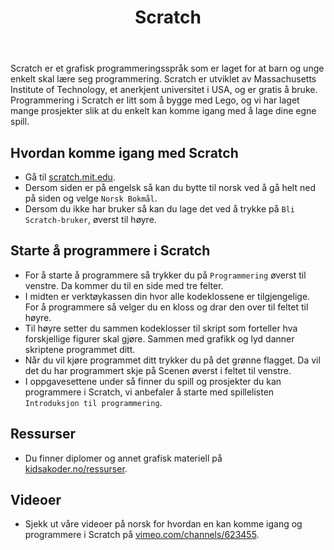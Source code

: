 ﻿---
title: Scratch
---

Scratch er et grafisk programmeringsspråk som er laget for at barn og
unge enkelt skal lære seg programmering. Scratch er utviklet av
Massachusetts Institute of Technology, et anerkjent universitet i USA,
og er gratis å bruke.  Programmering i Scratch er litt som å bygge med
Lego, og vi har laget mange prosjekter slik at du enkelt kan komme
igang med å lage dine egne spill.

## Hvordan komme igang med Scratch

- Gå til [scratch.mit.edu](https://scratch.mit.edu).
- Dersom siden er på engelsk så kan du bytte til norsk ved å gå helt ned på siden og velge `Norsk Bokmål`.
- Dersom du ikke har bruker så kan du lage det ved å trykke på `Bli Scratch-bruker`, øverst til høyre.

## Starte å programmere i Scratch

- For å starte å programmere så trykker du på `Programmering` øverst til venstre. Da kommer du til en side med tre felter.
- I midten er verktøykassen din hvor alle kodeklossene er tilgjengelige. For å programmere så velger du en kloss og drar den over til feltet til høyre.
- Til høyre setter du sammen kodeklosser til skript som forteller hva forskjellige figurer skal gjøre. Sammen med grafikk og lyd danner skriptene programmet ditt.
- Når du vil kjøre programmet ditt trykker du på det grønne flagget. Da vil det du har programmert skje på Scenen øverst i feltet til venstre.
- I oppgavesettene under så finner du spill og prosjekter du kan programmere i Scratch, vi anbefaler å starte med spillelisten `Introduksjon til programmering`.

## Ressurser

- Du finner diplomer og annet grafisk materiell på [kidsakoder.no/ressurser](http://www.kidsakoder.no/ressurser).

## Videoer

- Sjekk ut våre videoer på norsk for hvordan en kan komme igang og programmere i Scratch på [vimeo.com/channels/623455](https://vimeo.com/channels/623455).

